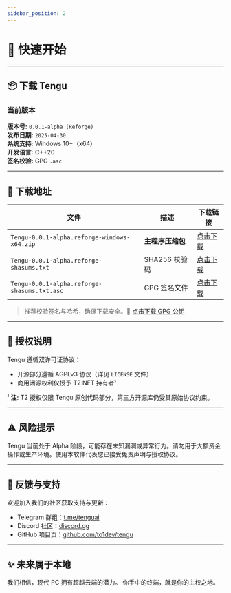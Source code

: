 ```yaml
---
sidebar_position: 2
---
```


# 🧭 快速开始

---

## 📦 下载 Tengu

###  当前版本

**版本号:** `0.0.1-alpha (Reforge)` <br />
**发布日期:** `2025-04-30` <br />
**系统支持:** Windows 10+（x64） <br />
**开发语言:** C++20 <br />
**签名校验:** GPG `.asc` <br />

---

## 🔽 下载地址

| 文件                     | 描述                 | 下载链接 |
| ------------------------------- | ---------------------------------- | ------------------------ |
| `Tengu-0.0.1-alpha.reforge-windows-x64.zip`         | **主程序压缩包** | [点击下载](https://github.com/to1dev/tengu/releases/download/v0.0.1-alpha.reforge/Tengu-0.0.1-alpha.reforge-windows-x64.zip)            |
| `Tengu-0.0.1-alpha.reforge-shasums.txt` | SHA256 校验码      | [点击下载](https://github.com/to1dev/tengu/releases/download/v0.0.1-alpha.reforge/Tengu-0.0.1-alpha.reforge-shasums.txt)            |
| `Tengu-0.0.1-alpha.reforge-shasums.txt.asc`     | GPG 签名文件       | [点击下载](https://github.com/to1dev/tengu/releases/download/v0.0.1-alpha.reforge/Tengu-0.0.1-alpha.reforge-shasums.txt.asc)            |

> 推荐校验签名与哈希，确保下载安全。🔐 [点击下载 GPG 公钥](https://keys.openpgp.org/vks/v1/by-fingerprint/E6D53772FC0A4D8CE02265E68D3A524959F3994D)

---

## 📜 授权说明

Tengu 遵循双许可证协议：

* 开源部分遵循 AGPLv3 协议（详见 `LICENSE` 文件）
* 商用闭源权利仅授予 T2 NFT 持有者¹

¹ **注:** T2 授权仅限 Tengu 原创代码部分，第三方开源库仍受其原始协议约束。

---

## ⚠️ 风险提示

Tengu 当前处于 Alpha 阶段，可能存在未知漏洞或异常行为。请勿用于大额资金操作或生产环境。使用本软件代表您已接受免责声明与授权协议。

---

## 📮 反馈与支持

欢迎加入我们的社区获取支持与更新：

* Telegram 群组：[t.me/tenguai](https://t.me/tenguai)
* Discord 社区：[discord.gg](https://discord.gg/vFYFjdtFbn)
* GitHub 项目页：[github.com/to1dev/tengu](https://github.com/to1dev/tengu)

---

## ✨ 未来属于本地

我们相信，现代 PC 拥有超越云端的潜力。
你手中的终端，就是你的主权之地。
